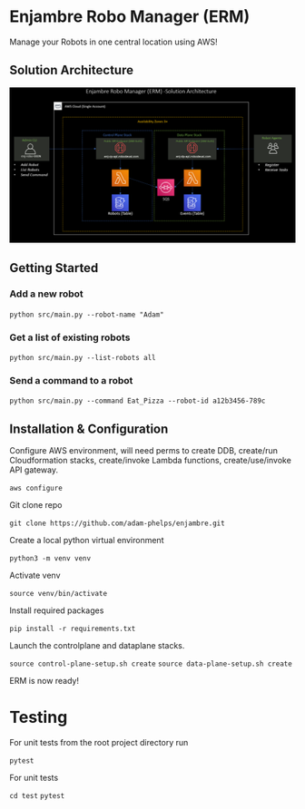 # Enjambre Robo Manager (ERM)
Manage your Robots in one central location using AWS!

## Solution Architecture
![Solution Visual](imgs/EnjArchitecture.png?raw=true "Enjambre Solution")

## Getting Started 

### Add a new robot

`python src/main.py --robot-name "Adam"`

### Get a list of existing robots

`python src/main.py --list-robots all`

### Send a command to a robot

`python src/main.py --command Eat_Pizza --robot-id a12b3456-789c`

## Installation & Configuration 

Configure AWS environment, will need perms to create DDB, create/run Cloudformation stacks, create/invoke Lambda functions, create/use/invoke API gateway.

`aws configure`

Git clone repo

`git clone https://github.com/adam-phelps/enjambre.git`

Create a local python virtual environment

`python3 -m venv venv`

Activate venv

`source venv/bin/activate`

Install required packages

`pip install -r requirements.txt`

Launch the controlplane and dataplane stacks.

`source control-plane-setup.sh create`
`source data-plane-setup.sh create`

ERM is now ready!

# Testing

For unit tests from the root project directory run

`pytest`

For unit tests

`cd test`
`pytest`
